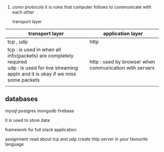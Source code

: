 1) comn protocols
		it is rules that computer follows to communicate with each other

    transport layer                                      
    
		

| transport layer                                                                                                                                  | application layer                                      |
| ------------------------------------------------------------------------------------------------------------------------------------------------ | ------------------------------------------------------ |
| tcp , udp                                                                                                                                        | http                                                   |
| tcp : is used in when all info(packets) are completely required<br>udp : is used for live streaming appln and it is okay if we miss some packets | http : used by browser when communication with servers |
|                                                                                                                                                  |                                                        |
## databases
mysql 
postgres
mongodb
firebase

it is used to store data

framework for full stack application








assignment
read about tcp and udp
create http server in your favourite language
